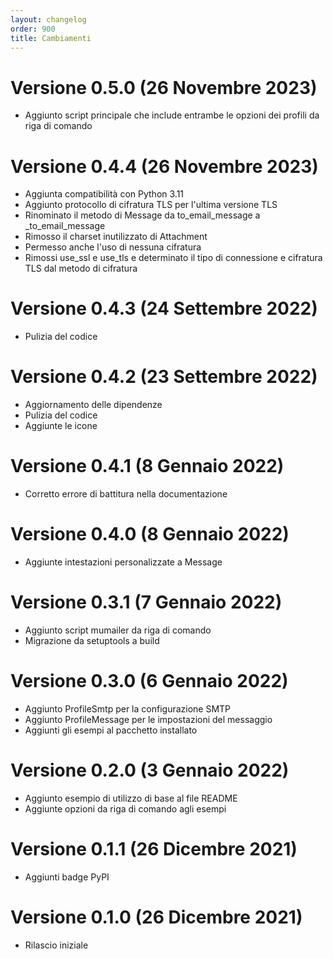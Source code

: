 ```yaml
---
layout: changelog
order: 900
title: Cambiamenti
---
```

# Versione 0.5.0 (26 Novembre 2023)

* Aggiunto script principale che include entrambe le opzioni dei profili
  da riga di comando

# Versione 0.4.4 (26 Novembre 2023)

* Aggiunta compatibilità con Python 3.11
* Aggiunto protocollo di cifratura TLS per l'ultima versione TLS
* Rinominato il metodo di Message da to_email_message a _to_email_message
* Rimosso il charset inutilizzato di Attachment
* Permesso anche l'uso di nessuna cifratura
* Rimossi use_ssl e use_tls e determinato il tipo di connessione e cifratura
  TLS dal metodo di cifratura

# Versione 0.4.3 (24 Settembre 2022)

* Pulizia del codice

# Versione 0.4.2 (23 Settembre 2022)

* Aggiornamento delle dipendenze
* Pulizia del codice
* Aggiunte le icone

# Versione 0.4.1 (8 Gennaio 2022)

* Corretto errore di battitura nella documentazione

# Versione 0.4.0 (8 Gennaio 2022)

* Aggiunte intestazioni personalizzate a Message

# Versione 0.3.1 (7 Gennaio 2022)

* Aggiunto script mumailer da riga di comando
* Migrazione da setuptools a build

# Versione 0.3.0 (6 Gennaio 2022)

* Aggiunto ProfileSmtp per la configurazione SMTP
* Aggiunto ProfileMessage per le impostazioni del messaggio
* Aggiunti gli esempi al pacchetto installato

# Versione 0.2.0 (3 Gennaio 2022)

* Aggiunto esempio di utilizzo di base al file README
* Aggiunte opzioni da riga di comando agli esempi

# Versione 0.1.1 (26 Dicembre 2021)

* Aggiunti badge PyPI

# Versione 0.1.0 (26 Dicembre 2021)

* Rilascio iniziale
